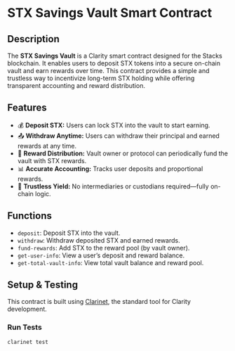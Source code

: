 # STX Savings Vault Smart Contract

## Description

The **STX Savings Vault** is a Clarity smart contract designed for the Stacks blockchain. It enables users to deposit STX tokens into a secure on-chain vault and earn rewards over time. This contract provides a simple and trustless way to incentivize long-term STX holding while offering transparent accounting and reward distribution.

## Features

- 💰 **Deposit STX:** Users can lock STX into the vault to start earning.
- 📤 **Withdraw Anytime:** Users can withdraw their principal and earned rewards at any time.
- 🎁 **Reward Distribution:** Vault owner or protocol can periodically fund the vault with STX rewards.
- 📊 **Accurate Accounting:** Tracks user deposits and proportional rewards.
- 🔐 **Trustless Yield:** No intermediaries or custodians required—fully on-chain logic.

## Functions

- `deposit`: Deposit STX into the vault.
- `withdraw`: Withdraw deposited STX and earned rewards.
- `fund-rewards`: Add STX to the reward pool (by vault owner).
- `get-user-info`: View a user’s deposit and reward balance.
- `get-total-vault-info`: View total vault balance and reward pool.

## Setup & Testing

This contract is built using [Clarinet](https://docs.stacks.co/docs/clarity/clarinet/overview/), the standard tool for Clarity development.

### Run Tests

```bash
clarinet test
